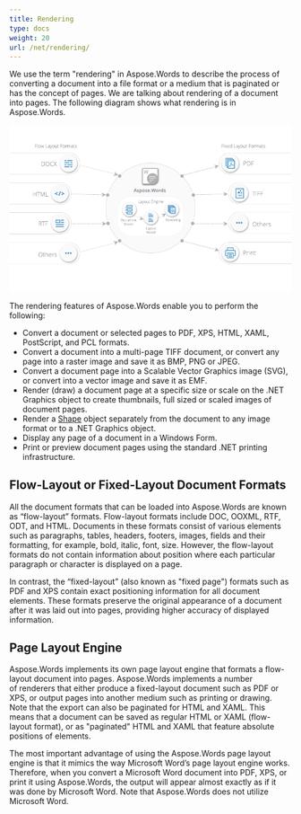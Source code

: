 ```yaml
---
title: Rendering
type: docs
weight: 20
url: /net/rendering/
---
```


We use the term "rendering" in Aspose.Words to describe the process of converting a document into a file format or a medium that is paginated or has the concept of pages. We are talking about rendering of a document into pages. The following diagram shows what rendering is in Aspose.Words.

![todo:image_alt_text](rendering_1.png)

The rendering features of Aspose.Words enable you to perform the following:

- Convert a document or selected pages to PDF, XPS, HTML, XAML, PostScript, and PCL formats.
- Convert a document into a multi-page TIFF document, or convert any page into a raster image and save it as BMP, PNG or JPEG.
- Convert a document page into a Scalable Vector Graphics image (SVG), or convert into a vector image and save it as EMF.
- Render (draw) a document page at a specific size or scale on the .NET Graphics object to create thumbnails, full sized or scaled images of document pages.
- Render a [Shape](http://www.aspose.com/api/net/words/aspose.words.drawing/shape) object separately from the document to any image format or to a .NET Graphics object.
- Display any page of a document in a Windows Form.
- Print or preview document pages using the standard .NET printing infrastructure.
## **Flow-Layout or Fixed-Layout Document Formats**
All the document formats that can be loaded into Aspose.Words are known as “flow-layout” formats. Flow-layout formats include DOC, OOXML, RTF, ODT, and HTML. Documents in these formats consist of various elements such as paragraphs, tables, headers, footers, images, fields and their formatting, for example, bold, italic, font, size. However, the flow-layout formats do not contain information about position where each particular paragraph or character is displayed on a page.

In contrast, the “fixed-layout” (also known as "fixed page") formats such as PDF and XPS contain exact positioning information for all document elements. These formats preserve the original appearance of a document after it was laid out into pages, providing higher accuracy of displayed information.
## **Page Layout Engine**
Aspose.Words implements its own page layout engine that formats a flow-layout document into pages. Aspose.Words implements a number of renderers that either produce a fixed-layout document such as PDF or XPS, or output pages into another medium such as printing or drawing. Note that the export can also be paginated for HTML and XAML. This means that a document can be saved as regular HTML or XAML (flow-layout format), or as "paginated" HTML and XAML that feature absolute positions of elements.

The most important advantage of using the Aspose.Words page layout engine is that it mimics the way Microsoft Word’s page layout engine works. Therefore, when you convert a Microsoft Word document into PDF, XPS, or print it using Aspose.Words, the output will appear almost exactly as if it was done by Microsoft Word. Note that Aspose.Words does not utilize Microsoft Word.
